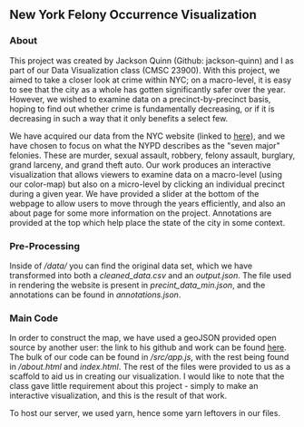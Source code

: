 ## New York Felony Occurrence Visualization

### About
This project was created by Jackson Quinn (Github: jackson-quinn) and I as part of our Data Visualization class (CMSC 23900). With this project, we aimed to take a closer look at crime within NYC; on a macro-level, it is easy to see that the city as a whole has gotten significantly safer over the year. However, we wished to examine data on a precinct-by-precinct basis, hoping to find out whether crime is fundamentally decreasing, or if it is decreasing in such a way that it only benefits a select few.

We have acquired our data from the NYC website (linked to [here](http://www1.nyc.gov/site/nypd/stats/crime-statistics/historical.page)), and we have chosen to focus on what the NYPD describes as the "seven major" felonies. These are murder, sexual assault, robbery, felony assault, burglary, grand larceny, and grand theft auto. Our work produces an interactive visualization that allows viewers to examine data on a macro-level (using our color-map) but also on a micro-level by clicking an individual precinct during a given year. We have provided a slider at the bottom of the webpage to allow users to move through the years efficiently, and also an about page for some more information on the project. Annotations are provided at the top which help place the state of the city in some context.

### Pre-Processing
Inside of */data/* you can find the original data set, which we have transformed into both a *cleaned_data.csv* and an *output.json*. The file used in rendering the website is present in *precint_data_min.json*, and the annotations can be found in *annotations.json*.

### Main Code
In order to construct the map, we have used a geoJSON provided open source by another user: the link to his github and work can be found [here](https://github.com/dwillis/nyc-maps/blob/master/police_precincts.geojson). The bulk of our code can be found in */src/app.js*, with the rest being found in */about.html* and *index.html*. The rest of the files were provided to us as a scaffold to aid us in creating our visualization. I would like to note that the class gave little requirement about this project - simply to make an interactive visualization, and this is the result of that work.

To host our server, we used yarn, hence some yarn leftovers in our files.
